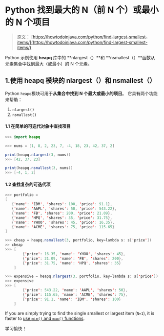 # Python 找到最大的 N（前 N 个）或最小的 N 个项目

> 原文： [https://howtodoinjava.com/python/find-largest-smallest-items/](https://howtodoinjava.com/python/find-largest-smallest-items/)

Python 示例使用 **heapq** 库中的 **nlargest（）**和 **nsmallest（）**函数从元素集合中找到最大（或最小）的 N 个元素。

## 1.使用 heapq 模块的 nlargest（）和 nsmallest（）

Python `heapq`模块可用于**从集合中找到 N 个最大或最小的项目**。 它具有两个功能来帮助：

1.  `nlargest()`
2.  `nsmallest()`

#### 1.1 在简单的可迭代对象中查找项目

```java
>>> import heapq

>>> nums = [1, 8, 2, 23, 7, -4, 18, 23, 42, 37, 2]

print(heapq.nlargest(3, nums))  
>>> [42, 37, 23]

print(heapq.nsmallest(3, nums)) 
>>> [-4, 1, 2]

```

#### 1.2 查找复杂的可迭代项

```java
>>> portfolio = 
[
   {'name': 'IBM', 'shares': 100, 'price': 91.1},
   {'name': 'AAPL', 'shares': 50, 'price': 543.22},
   {'name': 'FB', 'shares': 200, 'price': 21.09},
   {'name': 'HPQ', 'shares': 35, 'price': 31.75},
   {'name': 'YHOO', 'shares': 45, 'price': 16.35},
   {'name': 'ACME', 'shares': 75, 'price': 115.65}
]

>>> cheap = heapq.nsmallest(3, portfolio, key=lambda s: s['price'])
>> cheap
>>> [
		{'price': 16.35, 'name': 'YHOO', 'shares': 45}, 
		{'price': 21.09, 'name': 'FB', 'shares': 200}, 
		{'price': 31.75, 'name': 'HPQ', 'shares': 35}
	]

>>> expensive = heapq.nlargest(3, portfolio, key=lambda s: s['price'])
>>> expensive
>>> [
		{'price': 543.22, 'name': 'AAPL', 'shares': 50}, 
		{'price': 115.65, 'name': 'ACME', 'shares': 75}, 
		{'price': 91.1, 'name': 'IBM', 'shares': 100}
	]

```

If you are simply trying to find the single smallest or largest item (`N=1`), it is faster to [use `min()` and `max()` functions](https://howtodoinjava.com/python/max-min/).

学习愉快！